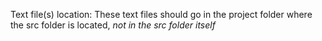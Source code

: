Text file(s) location: 
These text files should go in the project folder where the src folder is located, *not in the src folder itself* 

